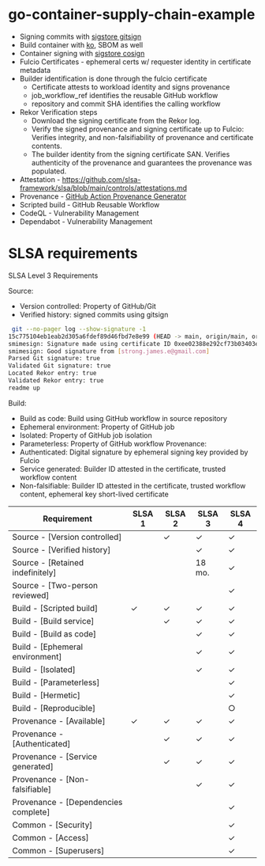 # go-container-supply-chain-example

- Signing commits with [sigstore gitsign](https://github.com/sigstore/gitsign)
- Build container with [ko](https://github.com/google/ko), SBOM as well
- Container signing with [sigstore cosign](https://github.com/sigstore/cosign)
- Fulcio Certificates - ephemeral certs w/ requester identity in certificate metadata
- Builder identification is done through the fulcio certificate
  - Certificate attests to workload identity and signs provenance
  - job_workflow_ref identifies the reusable GitHub workflow
  - repository and commit SHA identifies the calling workflow
- Rekor Verification steps
  - Download the signing certificate from the Rekor log.
  - Verify the signed provenance and signing certificate up to Fulcio: Verifies integrity, and non-falsifiability of provenance and certificate contents.
  - The builder identity from the signing certificate SAN. Verifies authenticity of the provenance and guarantees the provenance was populated.
- Attestation - https://github.com/slsa-framework/slsa/blob/main/controls/attestations.md
- Provenance - [GitHub Action Provenance Generator](https://github.com/marketplace/actions/slsa-build-provenance-action-demo)
- Scripted build - GitHub Reusable Workflow 
- CodeQL - Vulnerability Management 
- Dependabot - Vulnerability Management

# SLSA requirements

SLSA Level 3 Requirements

Source:
- Version controlled: Property of GitHub/Git
- Verified history: signed commits using gitsign
```bash
 git --no-pager log --show-signature -1
15c775104eb1eab2d305a6fdef89d46fbd7e8e99 (HEAD -> main, origin/main, origin/HEAD) tlog index: 2344075
smimesign: Signature made using certificate ID 0xee02388e292cf73b03403e41695926ecbeb1f1c2 | CN=sigstore,O=sigstore.dev
smimesign: Good signature from [strong.james.e@gmail.com]
Parsed Git signature: true
Validated Git signature: true
Located Rekor entry: true
Validated Rekor entry: true
readme up
```

Build:
- Build as code: Build using GitHub workflow in source repository
- Ephemeral environment: Property of GitHub job
- Isolated: Property of GitHub job isolation
- Parameterless: Property of GitHub workflow 
Provenance:
- Authenticated: Digital signature by ephemeral signing key provided by Fulcio
- Service generated: Builder ID attested in the certificate, trusted workflow content
- Non-falsifiable: Builder ID attested in the certificate, trusted workflow content, ephemeral key short-lived certificate


| Requirement                          | SLSA 1 | SLSA 2 | SLSA 3 | SLSA 4 |
|--------------------------------------|--------|--------|--------|--------|
| Source - [Version controlled]        |        | ✓      | ✓      | ✓      |
| Source - [Verified history]          |        |        | ✓      | ✓      |
| Source - [Retained indefinitely]     |        |        | 18 mo. | ✓      |
| Source - [Two-person reviewed]       |        |        |        | ✓      |
| Build - [Scripted build]             | ✓      | ✓      | ✓      | ✓      |
| Build - [Build service]              |        | ✓      | ✓      | ✓      |
| Build - [Build as code]              |        |        | ✓      | ✓      |
| Build - [Ephemeral environment]      |        |        | ✓      | ✓      |
| Build - [Isolated]                   |        |        | ✓      | ✓      |
| Build - [Parameterless]              |        |        |        | ✓      |
| Build - [Hermetic]                   |        |        |        | ✓      |
| Build - [Reproducible]               |        |        |        | ○      |
| Provenance - [Available]             | ✓      | ✓      | ✓      | ✓      |
| Provenance - [Authenticated]         |        | ✓      | ✓      | ✓      |
| Provenance - [Service generated]     |        | ✓      | ✓      | ✓      |
| Provenance - [Non-falsifiable]       |        |        | ✓      | ✓      |
| Provenance - [Dependencies complete] |        |        |        | ✓      |
| Common - [Security]                  |        |        |        | ✓      |
| Common - [Access]                    |        |        |        | ✓      |
| Common - [Superusers]                |        |        |        | ✓      |

  
